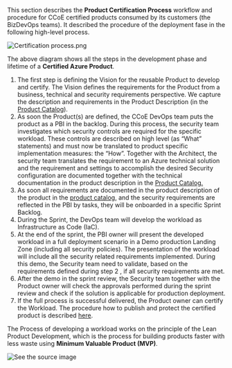 This section describes the **Product Certification Process** workflow and procedure for CCoE certified products consumed by its customers (the BizDevOps teams). It described the procedure of the deployment fase in the following high-level process.

![Certification process.png](/.attachments/Certification%20process-8570a2fe-e6c4-493a-a039-57c1f4bd5374.png)


The above diagram shows all the steps in the development phase and lifetime of a **Certified Azure Product**.

1. The first step is defining the Vision for the reusable Product to develop and certify. The Vision defines the requirements for the Product from a business, technical and security requirements perspective. We capture the description and requirements in the Product Description (in the [Product Catalog](https://dev.azure.com/contoso-azure/building-blocks/_wiki/wikis/Wiki/446/Product-Catalog)).
1. As soon the Product(s) are defined, the CCoE DevOps team puts the product as a PBI in the backlog. During this process, the security team investigates which security controls are required for the specific workload. These controls are described on high level (as “What” statements) and must now be translated to product specific implementation measures: the “How”. Together with the Architect, the security team translates the requirement to an Azure technical solution and the requirement and settings to accomplish the desired Security configuration are documented together with the technical documentation in the product description in the [Product Catalog.](https://dev.azure.com/contoso-azure/building-blocks/_wiki/wikis/Wiki/446/Product-Catalog)
1. As soon all requirements are documented in the product description of the product in the [product catalog](https://dev.azure.com/contoso-azure/building-blocks/_wiki/wikis/Wiki/446/Product-Catalog), and the security requirements are reflected in the PBI by tasks, they will be onboarded in a specific Sprint Backlog.
1. During the Sprint, the DevOps team will develop the workload as Infrastructure as Code (IaC).
1. At the end of the sprint, the PBI owner will present the developed workload in a full deployment scenario in a Demo production Landing Zone (including all security policies). The presentation of the workload will include all the security related requirements implemented. During this demo, the Security team need to validate, based on the requirements defined during step 2 , if all security requirements are met.
1. After the demo in the sprint review, the Security team together with the Product owner will check the approvals performed during the sprint review and check if the solution is applicable for production deployment.
1. If the full process is successful delivered, the Product owner can certify the Workload. The procedure how to publish and protect the certified product is described [here](https://dev.azure.com/contoso-azure/building-blocks/_wiki/wikis/Wiki/510/Component-publishing).

The Process of developing a workload works on the principle of the Lean Product Development, which is the process for building products faster with less waste using **Minimum Valuable Product (MVP)**.

<IMG  src="https://blog.bonzertech.com/wp-content/uploads/2016/01/MVP2.png"  alt="See the source image"/>